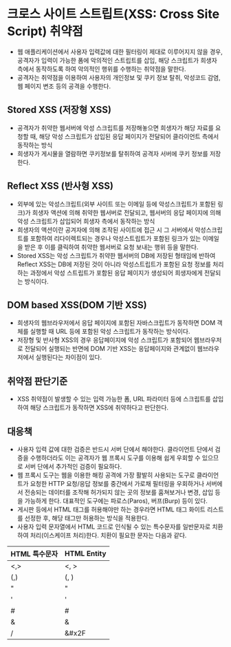 # 크로스 사이트 스트립트(XSS: Cross Site Script) 취약점
* 웹 애플리케이션에서 사용자 입력값에 대한 필터링이 제대로 이루어지지 않을 경우, 공격자가 입력이 가능한 폼에  악의적인 스트립트를 삽입, 해당 스크립트가 희생자 측에서 동작하도록 하여 악의적인 행위를 수행하는 취약점을 말한다. 
* 공격자는 취약점을 이용하여 사용자의 개인정보 및 쿠키 정보 탈취, 악성코드 감염, 웹 페이지 변조 등의 공격을 수행한다. 

## Stored XSS (저장형 XSS)
* 공격자가 취약한 웹서버에 악성 스크립트를 저장해놓으면 희생자가 해당 자료를 요청할 때, 해당 악성 스크립트가 삽입된 응답 페이지가 전달되어 클라이언트 측에서 동작하는 방식
* 희생자가 게시물을 열람하면 쿠키정보를 탈취하여 공격자 서버에 쿠키 정보를 저장한다. 


## Reflect XSS (반사형 XSS)
* 외부에 있는 악성스크립트(외부 사이트 또는 이메일 등에 악성스크립트가 포함된 링크)가 희생자 액션에 의해 취약한 웹서버로 전달되고, 웹서버의 응답 페이지에 의해 악성 스크립트가 삽입되어 희생자 측에서 동작하는 방식
* 희생자의 액션이란 공겨자에 의해 조작된 사이트에 접근 시 그 서버에서 악성스크립트를 포함하여 리다이렉트되는 경우나 악성스트립트가 포함된 링크가 있는 이메일을 받은 후 이를 클릭하여 취약한 웹서버로 요청 보내는 행위 등을 말한다. 
* Stored XSS는 악성 스크립트가 취약한 웹서버의 DB에 저장된 형태임에 반하여 Reflect XSS는 DB에 저장된 것이 아니라 악성스트립트가 포함된 요청 정보를 처리하는 과정에서 악성 스트립트가 포함된 응답 페이지가 생성되어 희생자에게 전달되는 방식이다. 


## DOM based XSS(DOM 기반 XSS)
* 희생자의 웹브라우저에서 응답 페이지에 포함된 자바스크립트가 동작하면 DOM 객체를 실행할 때 URL 등에 포함된 악성 스크립트가 동작하는 방식이다. 
* 저장형 및 반사형 XSS의 경우 응답페이지에 악성 스크립트가 포함되어 웹브라우저로 전달되어 실행되는 반면에 DOM 기반 XSS는 응답페이지와 관계없이 웹브라우저에서 실행된다는 차이점이 있다. 

## 취약점 판단기준
* XSS 취약점이 발생할 수 있는 입력 가능한 폼, URL 파라미터 등에 스크립트를 삽입하여 해당 스크립트가 동작하면 XSS에 취약하다고 판단한다. 

## 대응책
* 사용자 입력 값에 대한 검증은 반드시 서버 단에서 해야한다. 클라이언트 단에서 검증을 수행하더라도 이는 공격자가 웹 프록시 도구를 이용해 쉽게 우회할 수 있으므로 서버 단에서 추가적인 검증이 필요하다. 
* 웹 프록시 도구는 웹을 이용한 해킹 공격에 가장 활발히 사용되는 도구로 클라이언트가 요청한 HTTP 요청/응답 정보를 중간에서 가로채 필터링을 우회하거나 서버에서 전송되는 데이터를 조작해 허가되지 않는 곳의 정보를 훔쳐보거나 변경, 삽입 등을 가능하게 한다. 대표적인 도구에는 파로스(Paros), 버프(Burp) 등이 있다. 
* 게시판 등에서 HTML 태그를 허용해야만 하는 경우라면 HTML 태그 화이트 리스트를 선정한 후, 해당 태그만 허용하는 방식을 적용한다. 
* 사용자 입력 문자열에서 HTML 코드로 인식될 수 있는 특수문자를 일반문자로 치환하여 처리(이스케이프 처리)한다. 치환이 필요한 문자는 다음과 같다. 
  
|HTML 특수문자|HTML Entity|
|--|--|
|<,>|&lt;, &gt;|
|(,)|&#x28;, &#x29;|
|"|&quot;|
|'|&#x27;|
|#|&#x23;|
|&|&amp;|
|/|&#x2F|

